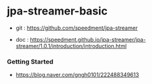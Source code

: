 #  jpa-streamer-basic

- git : https://github.com/speedment/jpa-streamer

- doc : https://speedment.github.io/jpa-streamer/jpa-streamer/1.0.1/introduction/introduction.html  

### Getting Started

- https://blog.naver.com/gngh0101/222488349613  
  
  

